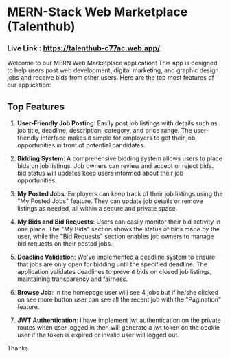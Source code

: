 # MERN-Stack Web Marketplace (Talenthub)

### Live Link : https://talenthub-c77ac.web.app/

Welcome to our MERN Web Marketplace application! This app is designed to help users post web development, digital marketing, and graphic design jobs and receive bids from other users. Here are the top most features of our application:

## Top Features

1. **User-Friendly Job Posting**: Easily post job listings with details such as job title, deadline, description, category, and price range. The user-friendly interface makes it simple for employers to get their job opportunities in front of potential candidates.

2. **Bidding System**: A comprehensive bidding system allows users to place bids on job listings. Job owners can review and accept or reject bids. bid status will updates keep users informed about their job opportunities.

3. **My Posted Jobs**: Employers can keep track of their job listings using the "My Posted Jobs" feature. They can update job details or remove listings as needed, all within a secure and private space.

4. **My Bids and Bid Requests**: Users can easily monitor their bid activity in one place. The "My Bids" section shows the status of bids made by the user, while the "Bid Requests" section enables job owners to manage bid requests on their posted jobs.

5. **Deadline Validation**: We've implemented a deadline system to ensure that jobs are only open for bidding until the specified deadline. The application validates deadlines to prevent bids on closed job listings, maintaining transparency and fairness.

6. **Browse Job**: In the homepage user will see 4 jobs but if he/she clicked on see more button user can see all the recent job with the "Pagination" feature.

7. **JWT Authentication**: I have implement jwt authentication on the private routes when user logged in then will generate a jwt token on the cookie user if the token is expired or invalid user will logged out.

Thanks
